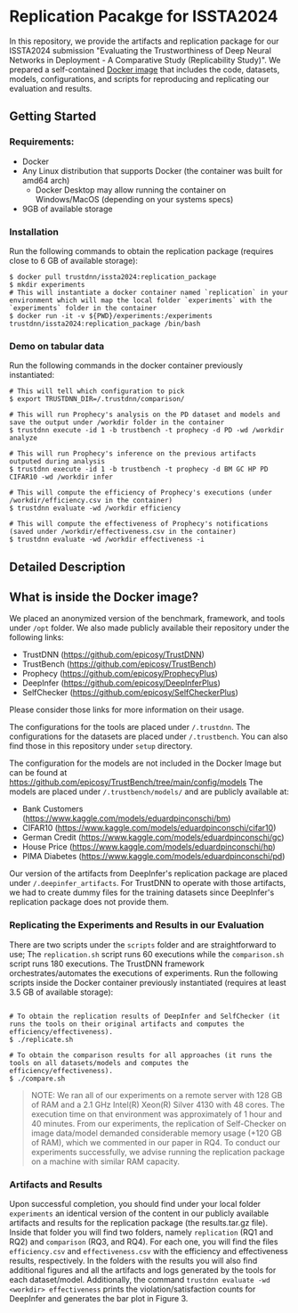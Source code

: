 # Replication Pacakge for ISSTA2024

In this repository, we provide the artifacts and replication package for our ISSTA2024 submission "Evaluating the Trustworthiness of Deep Neural Networks in Deployment - A Comparative Study (Replicability Study)". We prepared a self-contained [Docker image](https://hub.docker.com/layers/trustdnn/issta2024/replication_package/images/sha256-1d532853f0e005cf77a9f82288f58350a1130044cf96c8b0d50bfc118aaa1620?context=explore) that includes the code, datasets, models, configurations, and scripts for reproducing and replicating our evaluation and results.

## Getting Started

### Requirements:
- Docker
- Any Linux distribution that supports Docker (the container was built for amd64 arch) 
  - Docker Desktop may allow running the container on Windows/MacOS (depending on your systems specs)
- 9GB of available storage


### Installation
Run the following commands to obtain the replication package (requires close to 6 GB of available storage):

```shell
$ docker pull trustdnn/issta2024:replication_package
$ mkdir experiments
# This will instantiate a docker container named `replication` in your environment which will map the local folder `experiments` with the `experiments` folder in the container 
$ docker run -it -v ${PWD}/experiments:/experiments trustdnn/issta2024:replication_package /bin/bash
```

### Demo on tabular data
Run the following commands in the docker container previously instantiated:

```shell
# This will tell which configuration to pick
$ export TRUSTDNN_DIR=/.trustdnn/comparison/

# This will run Prophecy's analysis on the PD dataset and models and save the output under /workdir folder in the container
$ trustdnn execute -id 1 -b trustbench -t prophecy -d PD -wd /workdir analyze
 
# This will run Prophecy's inference on the previous artifacts outputed during analysis
$ trustdnn execute -id 1 -b trustbench -t prophecy -d BM GC HP PD CIFAR10 -wd /workdir infer

# This will compute the efficiency of Prophecy's executions (under /workdir/efficiency.csv in the container)
$ trustdnn evaluate -wd /workdir efficiency

# This will compute the effectiveness of Prophecy's notifications (saved under /workdir/effectiveness.csv in the container)
$ trustdnn evaluate -wd /workdir effectiveness -i
```


## Detailed Description

## What is inside the Docker image?

We placed an anonymized version of the benchmark, framework, and tools under `/opt` folder. 
We also made publicly available their repository under the following links:
- TrustDNN (https://github.com/epicosy/TrustDNN)
- TrustBench (https://github.com/epicosy/TrustBench)
- Prophecy (https://github.com/epicosy/ProphecyPlus)
- DeepInfer (https://github.com/epicosy/DeepInferPlus)
- SelfChecker (https://github.com/epicosy/SelfCheckerPlus)

Please consider those links for more information on their usage.

The configurations for the tools are placed under `/.trustdnn`.
The configurations for the datasets are placed under `/.trustbench`. 
You can also find those in this repository under `setup` directory.

The configuration for the models are not included in the Docker Image but can be found at https://github.com/epicosy/TrustBench/tree/main/config/models
The models are placed under `/.trustbench/models/` and are publicly available at:
- Bank Customers (https://www.kaggle.com/models/eduardpinconschi/bm)
- CIFAR10 (https://www.kaggle.com/models/eduardpinconschi/cifar10)
- German Credit (https://www.kaggle.com/models/eduardpinconschi/gc)
- House Price (https://www.kaggle.com/models/eduardpinconschi/hp)
- PIMA Diabetes (https://www.kaggle.com/models/eduardpinconschi/pd)

Our version of the artifacts from DeepInfer's replication package are placed under `/.deepinfer_artifacts`. For TrustDNN to operate with those artifacts, we had to create dummy files for the training datasets since DeepInfer's replication package does not provide them.


### Replicating the Experiments and Results in our Evaluation
There are two scripts under the `scripts` folder and are straightforward to use; 
The `replication.sh` script runs 60 executions while the `comparison.sh` script runs 180 executions. 
The TrustDNN framework orchestrates/automates the executions of experiments. 
Run the following scripts inside the Docker container previously instantiated (requires at least 3.5 GB of available storage):

```shell

# To obtain the replication results of DeepInfer and SelfChecker (it runs the tools on their original artifacts and computes the efficiency/effectiveness). 
$ ./replicate.sh

# To obtain the comparison results for all approaches (it runs the tools on all datasets/models and computes the efficiency/effectiveness).
$ ./compare.sh
```

> NOTE: We ran all of our experiments on a remote server with 128 GB of RAM and a 2.1 GHz Intel(R) Xeon(R) Silver 4130 with 48 cores. The execution time on that environment was approximately of 1 hour and 40 minutes. From our experiments, the replication of Self-Checker on image data/model demanded considerable memory usage (+120 GB of RAM), which we commented in our paper in RQ4. To conduct our experiments successfully, we advise running the replication package on a machine with similar RAM capacity.


### Artifacts and Results
Upon successful completion, you should find under your local folder `experiments` an identical version of the content in our publicly available artifacts and results for the replication package (the results.tar.gz file).
Inside that folder you will find two folders, namely `replication` (RQ1 and RQ2) and `comparison` (RQ3, and RQ4). For each one, you will find the files `efficiency.csv` and  `effectiveness.csv` with the efficiency and effectiveness results, respectively. In the folders with the results you will also find additional figures and all the artifacts and logs generated by the tools for each dataset/model. Additionally, the command `trustdnn evaluate -wd <workdir> effectiveness` prints the violation/satisfaction counts for DeepInfer and generates the bar plot in Figure 3.
 
